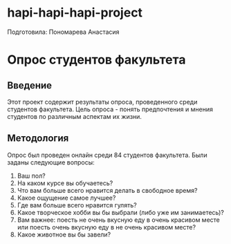 # hapi-hapi-hapi-project
Подготовила: Пономарева Анастасия
# Опрос студентов факультета

## Введение

Этот проект содержит результаты опроса, проведенного среди студентов факультета. Цель опроса - понять предпочтения и мнения студентов по различным аспектам их жизни.

## Методология

Опрос был проведен онлайн среди 84 студентов факультета. Были заданы следующие вопросы:

1. Ваш пол?
2. На каком курсе вы обучаетесь?
3. Что вам больше всего нравится делать в свободное время?
4. Какое ощущение самое лучшее?
5. Где вам больше всего нравится гулять?
6. Какое творческое хобби вы бы выбрали (либо уже им занимаетесь)?
7. Вам важнее: поесть не очень вкусную еду в очень красивом месте или поесть очень вкусную еду в не очень красивом месте?
8. Какое животное вы бы завели?
